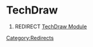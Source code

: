 # TechDraw

1.  REDIRECT [TechDraw Module](TechDraw_Module.md)



[Category:Redirects](Category:Redirects.md)
